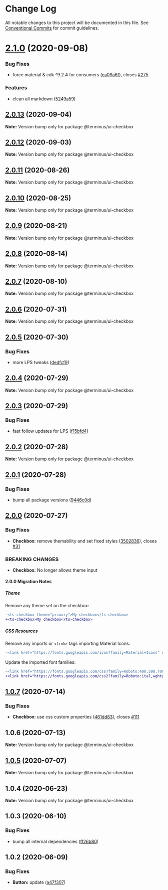 # Change Log

All notable changes to this project will be documented in this file.
See [Conventional Commits](https://conventionalcommits.org) for commit guidelines.

# [2.1.0](https://github.com/GetTerminus/terminus-oss/compare/@terminus/ui-checkbox@2.0.13...@terminus/ui-checkbox@2.1.0) (2020-09-08)


### Bug Fixes

* force material & cdk ^9.2.4 for consumers ([ea09a6f](https://github.com/GetTerminus/terminus-oss/commit/ea09a6ff88a1ea239fe0e24cb011abfb3ffc8908)), closes [#275](https://github.com/GetTerminus/terminus-oss/issues/275)


### Features

* clean all markdown ([5249a59](https://github.com/GetTerminus/terminus-oss/commit/5249a59486be63b6d9a0be7a801defb9b6adcedc))





## [2.0.13](https://github.com/GetTerminus/terminus-oss/compare/@terminus/ui-checkbox@2.0.12...@terminus/ui-checkbox@2.0.13) (2020-09-04)

**Note:** Version bump only for package @terminus/ui-checkbox





## [2.0.12](https://github.com/GetTerminus/terminus-oss/compare/@terminus/ui-checkbox@2.0.11...@terminus/ui-checkbox@2.0.12) (2020-09-03)

**Note:** Version bump only for package @terminus/ui-checkbox

## [2.0.11](https://github.com/GetTerminus/terminus-oss/compare/@terminus/ui-checkbox@2.0.10...@terminus/ui-checkbox@2.0.11) (2020-08-26)

**Note:** Version bump only for package @terminus/ui-checkbox

## [2.0.10](https://github.com/GetTerminus/terminus-oss/compare/@terminus/ui-checkbox@2.0.9...@terminus/ui-checkbox@2.0.10) (2020-08-25)

**Note:** Version bump only for package @terminus/ui-checkbox

## [2.0.9](https://github.com/GetTerminus/terminus-oss/compare/@terminus/ui-checkbox@2.0.8...@terminus/ui-checkbox@2.0.9) (2020-08-21)

**Note:** Version bump only for package @terminus/ui-checkbox

## [2.0.8](https://github.com/GetTerminus/terminus-oss/compare/@terminus/ui-checkbox@2.0.7...@terminus/ui-checkbox@2.0.8) (2020-08-14)

**Note:** Version bump only for package @terminus/ui-checkbox

## [2.0.7](https://github.com/GetTerminus/terminus-oss/compare/@terminus/ui-checkbox@2.0.6...@terminus/ui-checkbox@2.0.7) (2020-08-10)

**Note:** Version bump only for package @terminus/ui-checkbox

## [2.0.6](https://github.com/GetTerminus/terminus-oss/compare/@terminus/ui-checkbox@2.0.5...@terminus/ui-checkbox@2.0.6) (2020-07-31)

**Note:** Version bump only for package @terminus/ui-checkbox

## [2.0.5](https://github.com/GetTerminus/terminus-oss/compare/@terminus/ui-checkbox@2.0.4...@terminus/ui-checkbox@2.0.5) (2020-07-30)

### Bug Fixes

* more LPS tweaks ([dedfcf9](https://github.com/GetTerminus/terminus-oss/commit/dedfcf947e3bcd33041b388ccab9bcc5bf273f51))

## [2.0.4](https://github.com/GetTerminus/terminus-oss/compare/@terminus/ui-checkbox@2.0.3...@terminus/ui-checkbox@2.0.4) (2020-07-29)

**Note:** Version bump only for package @terminus/ui-checkbox

## [2.0.3](https://github.com/GetTerminus/terminus-oss/compare/@terminus/ui-checkbox@2.0.2...@terminus/ui-checkbox@2.0.3) (2020-07-29)

### Bug Fixes

* fast follow updates for LPS ([f15bfd4](https://github.com/GetTerminus/terminus-oss/commit/f15bfd4fa088da2fea76e9964c664bad8844e740))

## [2.0.2](https://github.com/GetTerminus/terminus-oss/compare/@terminus/ui-checkbox@2.0.1...@terminus/ui-checkbox@2.0.2) (2020-07-28)

**Note:** Version bump only for package @terminus/ui-checkbox

## [2.0.1](https://github.com/GetTerminus/terminus-oss/compare/@terminus/ui-checkbox@2.0.0...@terminus/ui-checkbox@2.0.1) (2020-07-28)

### Bug Fixes

* bump all package versions ([9446c0d](https://github.com/GetTerminus/terminus-oss/commit/9446c0d5cde3bd693cfba7cabbfd2db443a47b00))

## [2.0.0](https://github.com/GetTerminus/terminus-oss/compare/@terminus/ui-checkbox@1.0.7...@terminus/ui-checkbox@2.0.0) (2020-07-27)

### Bug Fixes

* **Checkbox:** remove themability and set fixed styles ([3502836](https://github.com/GetTerminus/terminus-oss/commit/350283666e2b764c307dec68d2799b48d2387257)), closes [#31](https://github.com/GetTerminus/terminus-oss/issues/31)

### BREAKING CHANGES

* **Checkbox:** No longer allows theme input

#### 2.0.0 Migration Notes

##### Theme

Remove any theme set on the checkbox:

```diff
-<ts-checkbox theme="primary">My checkbox</ts-checkbox>
+<ts-checkbox>My checkbox</ts-checkbox>
```

##### CSS Resources

Remove any imports or `<link>` tags importing Material Icons:

```diff
-<link href="https://fonts.googleapis.com/icon?family=Material+Icons" rel="stylesheet">
```

Update the imported font families:

```diff
-<link href="https://fonts.googleapis.com/css?family=Roboto:400,500,700" rel="stylesheet">
+<link href="https://fonts.googleapis.com/css2?family=Roboto:ital,wght@0,400;0,500;0,700;1,400&display=swap" rel="stylesheet">
```

## [1.0.7](https://github.com/GetTerminus/terminus-oss/compare/@terminus/ui-checkbox@1.0.6...@terminus/ui-checkbox@1.0.7) (2020-07-14)

### Bug Fixes

* **Checkbox:** use css custom properties ([461dd83](https://github.com/GetTerminus/terminus-oss/commit/461dd83ad6d371700a82a508f24353d74d81bfd0)), closes [#111](https://github.com/GetTerminus/terminus-oss/issues/111)

## 1.0.6 (2020-07-13)

**Note:** Version bump only for package @terminus/ui-checkbox

## [1.0.5](https://github.com/GetTerminus/terminus-oss/compare/@terminus/ui-checkbox@1.0.4...@terminus/ui-checkbox@1.0.5) (2020-07-07)

**Note:** Version bump only for package @terminus/ui-checkbox

## 1.0.4 (2020-06-23)

**Note:** Version bump only for package @terminus/ui-checkbox

## 1.0.3 (2020-06-10)

### Bug Fixes

* bump all internal dependencies ([ff26b80](https://github.com/GetTerminus/terminus-oss/commit/ff26b806bb599401f006996be5b567a378e68ef3))

## 1.0.2 (2020-06-09)

### Bug Fixes

* **Button:** update ([a47f307](https://github.com/GetTerminus/terminus-oss/commit/a47f30757b9216d6ee76788c117e76eacf5289e5))
